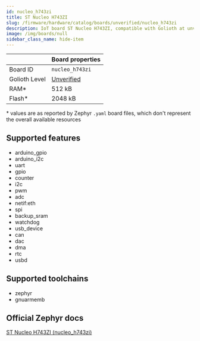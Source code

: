 ```yaml
---
id: nucleo_h743zi
title: ST Nucleo H743ZI
slug: /firmware/hardware/catalog/boards/unverified/nucleo_h743zi
description: IoT board ST Nucleo H743ZI, compatible with Golioth at unverified level.
image: /img/boards/null
sidebar_class_name: hide-item
---
```


[//]: # (This is an auto-generated file, do not edit! Changes to it will be lost upon re-generation)



|                | Board properties     |
| -------------  | -------------------- |
| Board ID       | `nucleo_h743zi` |
| Golioth Level  | [Unverified](/firmware/hardware#unverified-boards) |
| RAM*           | 512 kB |
| Flash*         | 2048 kB |

\* values are as reported by Zephyr `.yaml` board files, which don't represent the overall available resources



## Supported features

* arduino_gpio
* arduino_i2c
* uart
* gpio
* counter
* i2c
* pwm
* adc
* netif:eth
* spi
* backup_sram
* watchdog
* usb_device
* can
* dac
* dma
* rtc
* usbd

## Supported toolchains

* zephyr
* gnuarmemb

## Official Zephyr docs

[ST Nucleo H743ZI (nucleo_h743zi)](https://docs.zephyrproject.org/latest/boards/st/nucleo_h743zi/doc/index.html)

